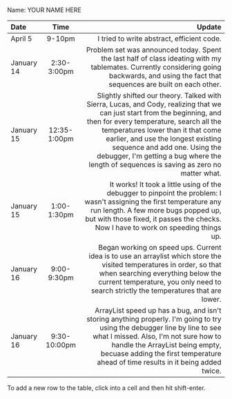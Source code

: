 Name: YOUR NAME HERE

| Date       |     Time     |                                                                                                                                                                                                                                                                                                                                                                       Update |
|:-----------|:------------:|-----------------------------------------------------------------------------------------------------------------------------------------------------------------------------------------------------------------------------------------------------------------------------------------------------------------------------------------------------------------------------:|
| April 5    |    9-10pm    |                                                                                                                                                                                                                                                                                                                                   I tried to write abstract, efficient code. |
| January 14 | 2:30-3:00pm  |                                                                                                                                                                                 Problem set was announced today. Spent the last half of class ideating with my tablemates. Currently considering going backwards, and using the fact that sequences are built on each other. |
| January 15 | 12:35-1:00pm | Slightly shifted our theory. Talked with Sierra, Lucas, and Cody, realizing that we can just start from the beginning, and then for every temperature, search all the temperatures lower than it that come earlier, and use the longest existing sequence and add one. Using the debugger, I'm getting a bug where the length of sequences is saving as zero no matter what. |
| January 15 | 1:00-1:30pm  |                                                                                                                          It works! It took a little using of the debugger to pinpoint the problem: I wasn't assigning the first temperature any run length. A few more bugs popped up, but with those fixed, it passes the checks. Now I have to work on speeding things up. |
| January 16 | 9:00-9:30pm  |                                                                                                                            Began working on speed ups. Current idea is to use an arraylist which store the visited temperatures in order, so that when searching everything below the current temperature, you only need to search strictly the temperatures that are lower. |
| January 16 | 9:30-10:00pm |                                                                                    ArrayList speed up has a bug, and isn't storing anything properly. I'm going to try using the debugger line by line to see what I missed. Also, I'm not sure how to handle the ArrayList being empty, becuase adding the first temperature ahead of time results in it being added twice. |


To add a new row to the table, click into a cell and then hit shift-enter.